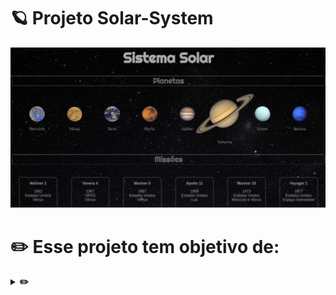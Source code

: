 # 🪐 Projeto Solar-System


![ texto](imagem.png)


# ✏️ Esse projeto tem objetivo de:
<details>
  <summary><strong>✏️</strong></summary><br />
▫️Utilizar JSX no React;<br>
▫️Utilizar corretamente o método render()para renderizar seus componentes;<br>
▫️Utilizar importpara trazer componentes em diferentes arquivos;<br>
▫️Criar componentes de classe em React;<br>
▫️Criar vários componentes a partir de um array;<br>
▫️Fazer uso de props corretamente;<br>
▫️Fazer uso Prop Types para validar como props de um componente.<br>
<br>

# 🔗️Links

Github: https://github.com/carolhn <br>
Linkedin: https://www.linkedin.com/in/caroline-nunes-769307240/

